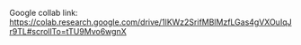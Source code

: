 Google collab link: https://colab.research.google.com/drive/1lKWz2SrifMBlMzfLGas4gVXOuIqJr9TL#scrollTo=tTU9Mvo6wgnX
